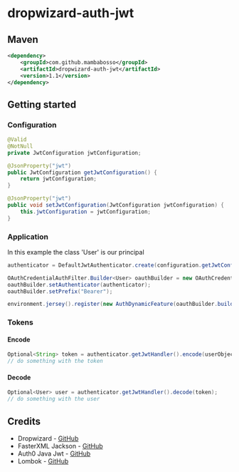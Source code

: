 # dropwizard-auth-jwt
## Maven
```xml
<dependency>
    <groupId>com.github.mambabosso</groupId>
    <artifactId>dropwizard-auth-jwt</artifactId>
    <version>1.1</version>
</dependency>
```
## Getting started
### Configuration
```java
@Valid
@NotNull
private JwtConfiguration jwtConfiguration;

@JsonProperty("jwt")
public JwtConfiguration getJwtConfiguration() {
    return jwtConfiguration;
}

@JsonProperty("jwt")
public void setJwtConfiguration(JwtConfiguration jwtConfiguration) {
    this.jwtConfiguration = jwtConfiguration;
}
```
### Application
In this example the class 'User' is our principal
```java
authenticator = DefaultJwtAuthenticator.create(configuration.getJwtConfiguration(), User.class);

OAuthCredentialAuthFilter.Builder<User> oauthBuilder = new OAuthCredentialAuthFilter.Builder<>();
oauthBuilder.setAuthenticator(authenticator);
oauthBuilder.setPrefix("Bearer");

environment.jersey().register(new AuthDynamicFeature(oauthBuilder.buildAuthFilter()));
```
### Tokens
#### Encode
```java
Optional<String> token = authenticator.getJwtHandler().encode(userObject);
// do something with the token
```
#### Decode
```java
Optional<User> user = authenticator.getJwtHandler().decode(token);
// do something with the user
```
## Credits
*   Dropwizard - [GitHub](https://github.com/dropwizard/dropwizard)
*   FasterXML Jackson - [GitHub](https://github.com/FasterXML/jackson)
*   Auth0 Java Jwt - [GitHub](https://github.com/auth0/java-jwt)
*   Lombok - [GitHub](https://github.com/rzwitserloot/lombok)
